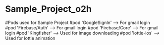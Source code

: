 # Sample_Project_o2h
#Pods used for Sample Project #pod 'GoogleSignIn' --> For gmail login #pod 'Firebase/Auth' --> For gmail login #pod 'Firebase/Core' --> For gmail login #pod 'Kingfisher' --> Used for image downloading #pod 'lottie-ios' --> Used for lottie animation
